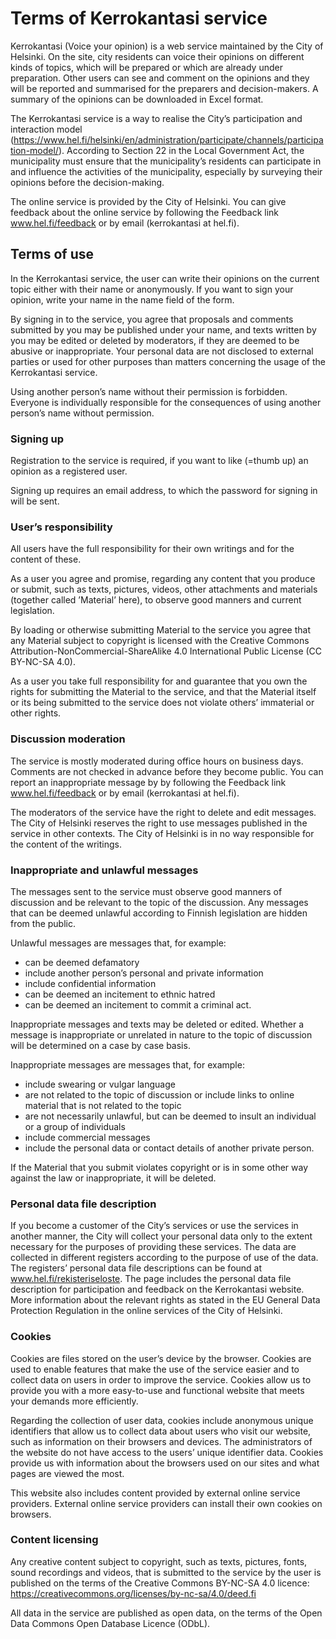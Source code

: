 # Terms of Kerrokantasi service

Kerrokantasi (Voice your opinion) is a web service maintained by the City of Helsinki. On the site, city residents can voice their opinions on different kinds of topics, which will be prepared or which are already under preparation. Other users can see and comment on the opinions and they will be reported and summarised for the preparers and decision-makers. A summary of the opinions can be downloaded in Excel format.

The Kerrokantasi service is a way to realise the City’s participation and interaction model (https://www.hel.fi/helsinki/en/administration/participate/channels/participation-model/). According to Section 22 in the Local Government Act, the municipality must ensure that the municipality’s residents can participate in and influence the activities of the municipality, especially by surveying their opinions before the decision-making.

The online service is provided by the City of Helsinki. You can give feedback about the online service by following the Feedback link www.hel.fi/feedback or by email (kerrokantasi at hel.fi).

## Terms of use

In the Kerrokantasi service, the user can write their opinions on the current topic either with their name or anonymously. If you want to sign your opinion, write your name in the name field of the form.

By signing in to the service, you agree that proposals and comments submitted by you may be published under your name, and texts written by you may be edited or deleted by moderators, if they are deemed to be abusive or inappropriate. Your personal data are not disclosed to external parties or used for other purposes than matters concerning the usage of the Kerrokantasi service.

Using another person’s name without their permission is forbidden. Everyone is individually responsible for the consequences of using another person’s name without permission.

### Signing up

Registration to the service is required, if you want to like (=thumb up) an opinion as a registered user.

Signing up requires an email address, to which the password for signing in will be sent.

### User’s responsibility

All users have the full responsibility for their own writings and for the content of these.

As a user you agree and promise, regarding any content that you produce or submit, such as texts, pictures, videos, other attachments and materials (together called ’Material’ here), to observe good manners and current legislation.

By loading or otherwise submitting Material to the service you agree that any Material subject to copyright is licensed with the Creative Commons Attribution-NonCommercial-ShareAlike 4.0 International Public License (CC BY-NC-SA 4.0).

As a user you take full responsibility for and guarantee that you own the rights for submitting the Material to the service, and that the Material itself or its being submitted to the service does not violate others’ immaterial or other rights.

### Discussion moderation

The service is mostly moderated during office hours on business days. Comments are not checked in advance before they become public. You can report an inappropriate message by by following the Feedback link www.hel.fi/feedback or by email (kerrokantasi at hel.fi).

The moderators of the service have the right to delete and edit messages. The City of Helsinki reserves the right to use messages published in the service in other contexts. The City of Helsinki is in no way responsible for the content of the writings.

### Inappropriate and unlawful messages

The messages sent to the service must observe good manners of discussion and be relevant to the topic of the discussion. Any messages that can be deemed unlawful according to Finnish legislation are hidden from the public.

Unlawful messages are messages that, for example:

* can be deemed defamatory
* include another person’s personal and private information
* include confidential information
* can be deemed an incitement to ethnic hatred
* can be deemed an incitement to commit a criminal act.

Inappropriate messages and texts may be deleted or edited. Whether a message is inappropriate or unrelated in nature to the topic of discussion will be determined on a case by case basis.

Inappropriate messages are messages that, for example:

* include swearing or vulgar language
* are not related to the topic of discussion or include links to online material that is not related to the topic
* are not necessarily unlawful, but can be deemed to insult an individual or a group of individuals
* include commercial messages
* include the personal data or contact details of another private person.

If the Material that you submit violates copyright or is in some other way against the law or inappropriate, it will be deleted.

### Personal data file description

If you become a customer of the City’s services or use the services in another manner, the City will collect your personal data only to the extent necessary for the purposes of providing these services. The data are collected in different registers according to the purpose of use of the data. The registers’ personal data file descriptions can be found at www.hel.fi/rekisteriseloste. The page includes the personal data file description for participation and feedback on the Kerrokantasi website. More information about the relevant rights as stated in the EU General Data Protection Regulation in the online services of the City of Helsinki.

### Cookies

Cookies are files stored on the user’s device by the browser. Cookies are used to enable features that make the use of the service easier and to collect data on users in order to improve the service. Cookies allow us to provide you with a more easy-to-use and functional website that meets your demands more efficiently.

Regarding the collection of user data, cookies include anonymous unique identifiers that allow us to collect data about users who visit our website, such as information on their browsers and devices. The administrators of the website do not have access to the users’ unique identifier data. Cookies provide us with information about the browsers used on our sites and what pages are viewed the most.

This website also includes content provided by external online service providers. External online service providers can install their own cookies on browsers.

### Content licensing

Any creative content subject to copyright, such as texts, pictures, fonts, sound recordings and videos, that is submitted to the service by the user is published on the terms of the Creative Commons BY-NC-SA 4.0 licence: https://creativecommons.org/licenses/by-nc-sa/4.0/deed.fi

All data in the service are published as open data, on the terms of the Open Data Commons Open Database Licence (ODbL).
